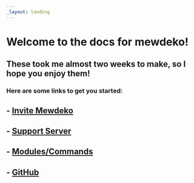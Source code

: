 ```yaml
---
_layout: landing
---
```


# Welcome to the docs for mewdeko!

## These took me almost two weeks to make, so I hope you enjoy them!

### Here are some links to get you started:

## - [Invite Mewdeko](https://discord.com/oauth2/authorize?client_id=752236274261426212&scope=bot&permissions=66186303)
## - [Support Server](https://discord.gg/deko)
## - [Modules/Commands](/api/Mewdeko.Modules.html)
## - [GitHub](https://github.com/SylveonDeko/mewdeko)
